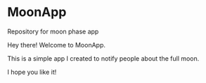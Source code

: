 # MoonApp
Repository for moon phase app

Hey there! Welcome to MoonApp.

This is a simple app I created to notify people about the full moon.

I hope you like it!